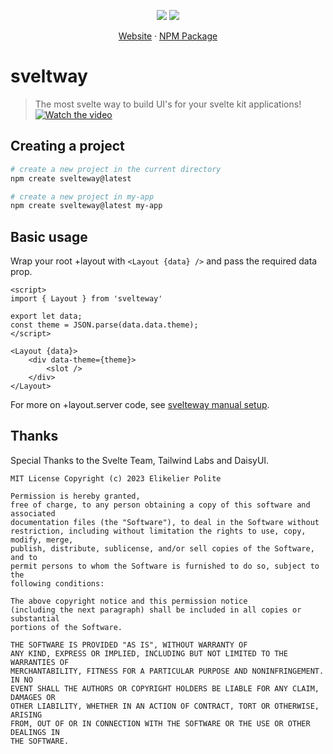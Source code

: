 <p align="center">
<img src="https://badgen.net/badge/license/MIT/blue" />
<img src="https://badgen.net/npm/v/svelteway" />
</p>
<p align="center">
<a href="https://svelteway.vercel.app">Website</a> · <a href="https://npmjs.com/package/svelteway">NPM Package</a>
</p>

# sveltway

> The most svelte way to build UI's for your svelte kit applications!
[![Watch the video](https://img.youtube.com/vi/r1Kag_QLsoM/maxresdefault.jpg)](https://youtu.be/r1Kag_QLsoM)
## Creating a project

```bash
# create a new project in the current directory
npm create svelteway@latest

# create a new project in my-app
npm create svelteway@latest my-app
```

## Basic usage

Wrap your root +layout with `<Layout {data} />` and pass the required data prop.

```svelte
<script>
import { Layout } from 'svelteway'

export let data;
const theme = JSON.parse(data.data.theme);
</script>

<Layout {data}>
    <div data-theme={theme}>
        <slot />
    </div>
</Layout>
```

For more on +layout.server code, see [svelteway manual setup](https://svelteway.vercel.app/installation).

## Thanks

Special Thanks to the Svelte Team, Tailwind Labs and DaisyUI.

```
MIT License Copyright (c) 2023 Elikelier Polite

Permission is hereby granted,
free of charge, to any person obtaining a copy of this software and associated
documentation files (the "Software"), to deal in the Software without
restriction, including without limitation the rights to use, copy, modify, merge,
publish, distribute, sublicense, and/or sell copies of the Software, and to
permit persons to whom the Software is furnished to do so, subject to the
following conditions:

The above copyright notice and this permission notice
(including the next paragraph) shall be included in all copies or substantial
portions of the Software.

THE SOFTWARE IS PROVIDED "AS IS", WITHOUT WARRANTY OF
ANY KIND, EXPRESS OR IMPLIED, INCLUDING BUT NOT LIMITED TO THE WARRANTIES OF
MERCHANTABILITY, FITNESS FOR A PARTICULAR PURPOSE AND NONINFRINGEMENT. IN NO
EVENT SHALL THE AUTHORS OR COPYRIGHT HOLDERS BE LIABLE FOR ANY CLAIM, DAMAGES OR
OTHER LIABILITY, WHETHER IN AN ACTION OF CONTRACT, TORT OR OTHERWISE, ARISING
FROM, OUT OF OR IN CONNECTION WITH THE SOFTWARE OR THE USE OR OTHER DEALINGS IN
THE SOFTWARE.
```
